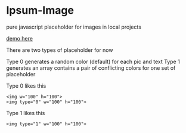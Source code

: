 Ipsum-Image
===========

pure javascript placeholder for images in local projects

[demo here](http://lenville.github.io/Ipsum-Image)

There are two types of placeholder for now

Type 0 generates a random color (default) for each pic and text
Type 1 generates an array contains a pair of conflicting colors for one set of placeholder

Type 0 likes this

    <img w="100" h="100">
	<img type="0" w="100" h="100">
Type 1 likes this

    <img type="1" w="100" h="100">
